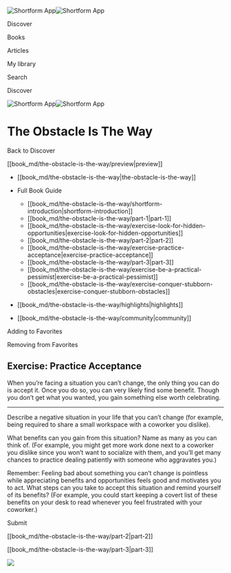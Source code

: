 ![Shortform App](/img/logo.36a2399e.svg)![Shortform App](/img/logo-dark.70c1b072.svg)

Discover

Books

Articles

My library

Search

Discover

![Shortform App](/img/logo.36a2399e.svg)![Shortform App](/img/logo-dark.70c1b072.svg)

# The Obstacle Is The Way

Back to Discover

[[book_md/the-obstacle-is-the-way/preview|preview]]

  * [[book_md/the-obstacle-is-the-way|the-obstacle-is-the-way]]
  * Full Book Guide

    * [[book_md/the-obstacle-is-the-way/shortform-introduction|shortform-introduction]]
    * [[book_md/the-obstacle-is-the-way/part-1|part-1]]
    * [[book_md/the-obstacle-is-the-way/exercise-look-for-hidden-opportunities|exercise-look-for-hidden-opportunities]]
    * [[book_md/the-obstacle-is-the-way/part-2|part-2]]
    * [[book_md/the-obstacle-is-the-way/exercise-practice-acceptance|exercise-practice-acceptance]]
    * [[book_md/the-obstacle-is-the-way/part-3|part-3]]
    * [[book_md/the-obstacle-is-the-way/exercise-be-a-practical-pessimist|exercise-be-a-practical-pessimist]]
    * [[book_md/the-obstacle-is-the-way/exercise-conquer-stubborn-obstacles|exercise-conquer-stubborn-obstacles]]
  * [[book_md/the-obstacle-is-the-way/highlights|highlights]]
  * [[book_md/the-obstacle-is-the-way/community|community]]



Adding to Favorites 

Removing from Favorites 

## Exercise: Practice Acceptance

When you’re facing a situation you can’t change, the only thing you can do is accept it. Once you do so, you can very likely find some benefit. Though you don’t get what you wanted, you gain something else worth celebrating.

* * *

Describe a negative situation in your life that you can’t change (for example, being required to share a small workspace with a coworker you dislike).

What benefits can you gain from this situation? Name as many as you can think of. (For example, you might get more work done next to a coworker you dislike since you won’t want to socialize with them, and you’ll get many chances to practice dealing patiently with someone who aggravates you.)

Remember: Feeling bad about something you can’t change is pointless while appreciating benefits and opportunities feels good and motivates you to act. What steps can you take to accept this situation and remind yourself of its benefits? (For example, you could start keeping a covert list of these benefits on your desk to read whenever you feel frustrated with your coworker.)

Submit 

[[book_md/the-obstacle-is-the-way/part-2|part-2]]

[[book_md/the-obstacle-is-the-way/part-3|part-3]]

![](https://bat.bing.com/action/0?ti=56018282&Ver=2&mid=b20e28da-b961-4ad3-abbf-a880285f121f&sid=1711133063fa11eebdec89a8b8ae3bbc&vid=171147a063fa11eea7440fcfeb230d96&vids=0&msclkid=N&pi=0&lg=en-US&sw=800&sh=600&sc=24&nwd=1&tl=Shortform%20%7C%20Book&p=https%3A%2F%2Fwww.shortform.com%2Fapp%2Fbook%2Fthe-obstacle-is-the-way%2Fexercise-practice-acceptance&r=&lt=379&evt=pageLoad&sv=1&rn=554159)
